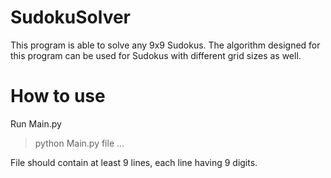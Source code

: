 # SudokuSolver
This program is able to solve any 9x9 Sudokus.
The algorithm designed for this program can be used for Sudokus with different grid sizes as well.

# How to use
Run Main.py
> python Main.py file ...

File should contain at least 9 lines, each line having 9 digits.
